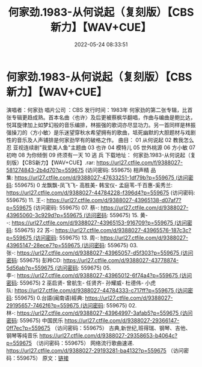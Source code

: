 ﻿---
title: 何家劲.1983-从何说起（复刻版）【CBS新力】【WAV+CUE】
date: 2022-05-24 08:33:51
categories: WAV车载音乐、镜像
tags: 华语中文
---
# 何家劲.1983-从何说起（复刻版）【CBS新力】【WAV+CUE】

演唱者：何家劲
唱片公司 ：CBS
发行时间：1983年
何家劲的第二张专辑，比首张专辑更趋成熟。首本名曲〈也许〉及后更被蔡枫华翻唱，作曲与编曲是鲍比达，悦耳旋律加上如梦幻般的音乐编排，林振强的歌词亦尽显功力。另一首同样是林振强操刀的〈方小敏〉是乐迷望穿秋水希望拥有的歌曲，坻死幽默的大胆题材与戏剧性的音乐及人声铺排是何家劲罕有的破格之作。
曲目：
01
从何说起
02 教我怎么忍
亚视连续剧"我爱美人鱼"主题曲
03
也许
04
模特儿
05
世外桃源
06 方小敏
07
初吻
08
为你倾倒
09
终须有一天
10 逃
兵
下载地址：
何家劲.1983-从何说起（复刻版）【CBS新力】【WAV+CUE】.rar:
https://url27.ctfile.com/f/9388027-581274843-2b4d70?p=559675
(访问密码: 559675)
相声精
品集: https://url27.ctfile.com/d/9388027-47633251-1df79b?p=559675 (访问密码:
559675)
0 龙飘飘-凤飞飞- 高胜美- 韩宝仪- 孟庭苇-千百惠-奚秀兰: https://url27.ctfile.com/d/9388027-44784228-f396d4?p=559675
(访问密码: 559675)
11. 王-: https://url27.ctfile.com/d/9388027-43965138-d07af7?p=559675
(访问密码: 559675)
07. 蔡-: https://url27.ctfile.com/d/9388027-43965060-3c929d?p=559675 (访问密码:
559675)
15. 黄--: https://url27.ctfile.com/d/9388027-43965153-916709?p=559675 (访问密码:
559675)
22 苏-: https://url27.ctfile.com/d/9388027-43965576-187c3c?p=559675 (访问密码:
559675)
13. 周-: https://url27.ctfile.com/d/9388027-43965147-28ece7?p=559675 (访问密码:
559675)
03. 张-: https://url27.ctfile.com/d/9388027-43965057-d5f303?p=559675 (访问密码:
559675)
彭羚CD: https://url27.ctfile.com/d/9388027-43778874-5d56ab?p=559675 (访问密码:
559675)
05. 李-: https://url27.ctfile.com/d/9388027-43965012-6f74a4?p=559675 (访问密码:
559675)
2 巫启贤- 曾航生- 任贤齐- 孙耀威- 杜德伟- 小虎队: https://url27.ctfile.com/d/9388027-44784333-c717ff?p=559675 (访问密码:
559675)
0.台語(闽南语)經典: https://url27.ctfile.com/d/9388027-29195657-7462f6?p=559675 (访问密码:
559675)
02.林-: https://url27.ctfile.com/d/9388027-43964997-3afab5?p=559675 (访问密码:
559675)
中国民乐
https://url27.ctfile.com/d/9388027-29366147-0ff7ec?p=559675
（访问密码：559675）
古典,新世纪,班得瑞、钢琴、吉他、钢琴等纯音乐
https://url27.ctfile.com/d/9388027-29358653-b4064c?p=559675
（访问密码：559675）
网络流行歌曲速递.
https://url27.ctfile.com/d/9388027-29193281-ba4132?p=559675
（访问密码：559675）
原文：[链接](https://blog.sina.com.cn/s/blog_1647c7e7601030xe6.html)